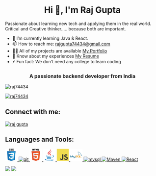 <!-- ### Hi there 👋 -->

<!--**raj74434/raj74434** is a ✨ _special_ ✨ repository because its `README.md` (this file) appears on your GitHub profile.

Here are some ideas to get you started: -->

<!--- 🔭 I’m currently working on Java.-->
<!-- - 🌱 I’m currently learning Java. -->
<!--- 👯 I’m looking to collaborate on ... -->
<!--- 🤔 I’m looking for help with ...-->
<!--- 💬 Ask me about ... -->
<!-- - 📫 How to reach me: rajgupta74434@gmail.com -->
<!--- 😄 Pronouns: ...-->
<!--- ⚡ Fun fact: ...-->
<!-- - 🌱 I’m currently learning **Java** -->

<!-- - 👨‍💻 All of my projects are available <a href="https://raj74434.github.io/"> My Portfolio</a> -->
<!-- ](https://raj74434.github.io/) -->

<!-- - 💬 Ask me about **Java, Java-Script** -->
<!-- 
- 📄 Know about my experiences <a href="https://drive.google.com/file/d/1t1Mu2gSaumKBlH_aOplZBDtwG9F2k8Vs/view"> My Resume</a> -->

<!-- [https://drive.google.com/file/d/1t1Mu2gSaumKBlH_aOplZBDtwG9F2k8Vs/view](https://drive.google.com/file/d/1t1Mu2gSaumKBlH_aOplZBDtwG9F2k8Vs/view) -->

<!-- <h1 align="center">Hi 👋, I'm Raj Gupta</h1>

<h3 align="center">A passionate backend developer from India</h3>


<h3 align="left">Connect with me:</h3>
<p align="left">
<a href="https://linkedin.com/in/https://www.linkedin.com/in/raj-gupta-075648119" target="blank"><img align="center" src="https://raw.githubusercontent.com/rahuldkjain/github-profile-readme-generator/master/src/images/icons/Social/linked-in-alt.svg" alt="https://www.linkedin.com/in/sheetal-bisht-a75289202/" height="30" width="40" /></a>

</p> -->


<h1 align="center">Hi 👋, I'm Raj Gupta </h1>
<p> Passionate about learning new tech and applying them in the real world. Critical and Creative thinker..... because both are important. </p>
<!-- <p> </p> -->

- 🌱 I’m currently learning Java & React.
- 📫 How to reach me: rajgupta74434@gmail.com
- 👨‍💻 All of my projects are available <a href="https://raj74434.github.io/"> My Portfolio</a>
- 📄 Know about my experiences <a href="https://drive.google.com/file/d/1t1Mu2gSaumKBlH_aOplZBDtwG9F2k8Vs/view"> My Resume</a>
- ⚡ Fun fact: We don't need any college to learn coding

<h3 align="center">A passionate backend developer from India</h3>

<p align="left"> <img src="https://komarev.com/ghpvc/?username=raj74434&label=Profile%20views&color=0e75b6&style=flat" alt="raj74434" /> </p>

<p align="left"> <a href="https://github.com/ryo-ma/github-profile-trophy"><img src="https://github-profile-trophy.vercel.app/?username=raj74434" alt="raj74434" /></a> </p>



<h2 align="left" >Connect with me:</h2>
<p align="left">
<a href="https://www.linkedin.com/in/raj-gupta-075648119" target="blank">
<img align="center" src="https://raw.githubusercontent.com/rahuldkjain/github-profile-readme-generator/master/src/images/icons/Social/linked-in-alt.svg" alt="raj gupta" height="30" width="40" /></a>
</p>

<h2 align="left" >Languages and Tools:</h2>

<p align="left">
 <a href="https://www.w3schools.com/css/" target="_blank" rel="noreferrer"> 
 <img src="https://raw.githubusercontent.com/devicons/devicon/master/icons/css3/css3-original-wordmark.svg" alt="css3" width="40" height="40"/> </a>
 
 <a href="https://git-scm.com/" target="_blank" rel="noreferrer"> 
  <img src="https://www.vectorlogo.zone/logos/git-scm/git-scm-icon.svg" alt="git" width="40" height="40"/> </a>
  
 <a href="https://www.w3.org/html/" target="_blank" rel="noreferrer">
  <img src="https://raw.githubusercontent.com/devicons/devicon/master/icons/html5/html5-original-wordmark.svg" alt="html5" width="40" height="40"/> </a>
 
 <a href="https://www.java.com" target="_blank" rel="noreferrer">
  <img src="https://raw.githubusercontent.com/devicons/devicon/master/icons/java/java-original.svg" alt="java" width="40" height="40"/> </a> 
 
 <a href="https://developer.mozilla.org/en-US/docs/Web/JavaScript" target="_blank" rel="noreferrer"> 
   <img src="https://raw.githubusercontent.com/devicons/devicon/master/icons/javascript/javascript-original.svg" alt="javascript" width="40" height="40"/> </a>
 
 <a href="https://www.mysql.com/" target="_blank" rel="noreferrer">
  <img src="https://raw.githubusercontent.com/devicons/devicon/master/icons/mysql/mysql-original-wordmark.svg" alt="mysql" width="40" height="40"/> </a>
 
<a href="https://www.mysql.com/" target="_blank" rel="noreferrer">
 <img src="https://logodix.com/logo/1614292.png" alt="mysql" width="60" height="40"/> </a>
 
 <a href="https://www.mysql.com/" target="_blank" rel="noreferrer"> 
 <img src="https://www.jrebel.com/sites/default/files/image/2020-07/image-blog-what-is-maven.jpg" alt="Maven" width="70" height="40"
 /> </a>

  <a href="https://legacy.reactjs.org/docs/getting-started.html" target="_blank" rel="noreferrer"> 
 <img src="https://www.freecodecamp.org/news/content/images/size/w2000/2022/04/featured.jpg" alt="React" width="70" height="40" /> </a>
 
</p>



<!-- <div align="center" style="background-Color: transparent;margin-Top :30px;"  >
</div> -->

<!-- <div align="center" style="background-Color: transparent;margin-Top :30px">&nbsp;
<img 
align="center"
style="background-Color: transparent;"
 src="https://github-readme-stats.vercel.app/api?username=raj74434&show_icons=true&locale=en" alt="raj74434" /></div> -->

<!-- <div align="center" style="background-Color: transparent;margin-Top :30px">
<img align="center" 
style="background-Color: transparent;"
src="https://github-readme-streak-stats.herokuapp.com/?user=raj74434&" alt="raj74434" /></div>


 -->

<!-- <img  
src="https://github-readme-stats.vercel.app/api/top-langs?username=raj74434&show_icons=true&theme=react&hide_border=true&bg_color=0F1000" alt="raj74434" /> -->

<img src = "https://github-readme-stats.vercel.app/api/top-langs/?username=raj74434&langs_count=8&count_private=true&layout=compact&theme=react&hide_border=true&bg_color=0D1117">

<img src = "https://github-readme-streak-stats.herokuapp.com/?user=raj74434&theme=tokyonight&bg_color=0D1117">


<!-- <img src ="https://activity-graph.herokuapp.com/graph?
//username=raj74434&custom_title=Raj%20Gupta%27s%20Contribution%20Graph&hide_border=true&theme=react-light"> -->



